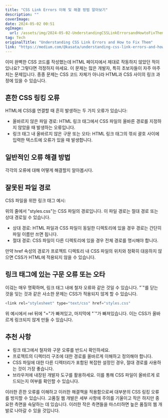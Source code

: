 ```yaml
---
title: "CSS Link Errors 이해 및 해결 방법 알아보기"
description: ""
coverImage:
date: 2024-05-02 00:51
ogImage:
  url: /assets/img/2024-05-02-UnderstandingCSSLinkErrorsandHowtoFixThem_0.png
tag: Tech
originalTitle: "Understanding CSS Link Errors and How to Fix Them"
link: "https://medium.com/@kasata/understanding-css-link-errors-and-how-to-fix-them-6ec15028736f"
---
```


이미 완벽한 CSS 코드를 작성했는데 HTML 페이지에서 제대로 작동하지 않았던 적이 있나요? 그렇다면 걱정하지 마세요. 이 문제는 많은 개발자, 특히 초보자들이 자주 마주치는 문제입니다. 종종 문제는 CSS 코드 자체가 아니라 HTML과 CSS 사이의 링크 과정에 있을 수 있습니다.

## 흔한 CSS 링킹 오류

HTML에 CSS를 연결할 때 흔히 발생하는 두 가지 오류가 있습니다:

- 올바르지 않은 파일 경로: HTML 링크 태그에서 CSS 파일의 올바른 경로를 지정하지 않았을 때 발생하는 오류입니다.
- 링크 태그 내 올바르지 않은 구문 또는 오타: HTML 링크 태그의 꺾쇠 괄호 사이에 입력한 텍스트에 오류가 있을 때 발생합니다.

<div class="content-ad"></div>

## 일반적인 오류 해결 방법

각각의 오류에 대해 어떻게 해결할지 알아봅시다.

## 잘못된 파일 경로

CSS 파일을 위한 링크 태그 예시:

<div class="content-ad"></div>

위의 줄에서 "styles.css"는 CSS 파일의 경로입니다. 이 파일 경로는 절대 경로 또는 상대 경로일 수 있습니다.

- 상대 경로: HTML 파일과 CSS 파일이 동일한 디렉토리에 있을 경우 경로는 간단히 파일 이름만 쓰면 됩니다.
- 절대 경로: CSS 파일이 다른 디렉토리에 있을 경우 전체 경로를 명시해야 합니다.

만약 href 속성의 경로가 프로젝트 디렉토리 내 CSS 파일의 위치와 정확히 대응하지 않으면 CSS가 HTML에 적용되지 않을 수 있습니다.

<div class="content-ad"></div>

## 링크 태그에 있는 구문 오류 또는 오타

이겈는 매우 명확하며, 링크 태그 내에 철자 오류와 같은 것일 수 있습니다. "`"를 닫는 것을 잊는 것과 같은 사소한 문제는 CSS가 적용되지 않게 할 수 있습니다.

```js
<link rel="stylesheet" type="text/css" href="styles.css"
```

위 예시에서 rel 뒤에 "="가 빠져있고, 마지막에 "`"가 빠져있습니다. 이는 CSS가 올바르게 링크되지 않게 만들 수 있습니다.

<div class="content-ad"></div>

## 추천 사항

- 링크 태그에서 철자와 구문 오류를 반드시 확인하세요.
- 프로젝트의 디렉터리 구조에 대한 경로를 올바르게 이해하고 정의해야 합니다.
- CSS 파일에 대한 다른 디렉터리가 포함된 복잡한 설정인 경우, 절대 경로를 사용하는 것이 가장 좋습니다.
- 브라우저에 내장된 개발자 도구를 활용하세요. 이를 통해 CSS 파일이 올바르게 로드되는지 여부를 확인할 수 있습니다.

이러한 흔한 오류를 이해하고 이러한 해결책을 적용함으로써 대부분의 CSS 링킹 오류를 방지할 수 있습니다. 고품질 웹 개발은 세부 사항에 주의를 기울이고 작은 하지만 중요한 측면을 숙달하는 데 있습니다. 이러한 작은 측면들을 마스터하면 높은 품질의 웹 개발로 나아갈 수 있을 것입니다.
